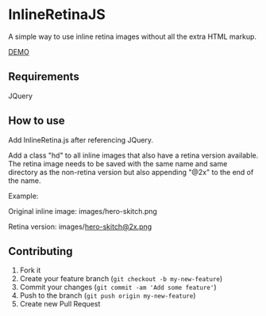 InlineRetinaJS
==============

A simple way to use inline retina images without all the extra HTML markup.

[DEMO](http://htmlpreview.github.io/?https://github.com/ryanburgess/InlineRetinaJS/master/index.html)


## Requirements

JQuery


## How to use

Add InlineRetina.js after referencing JQuery.

Add a class "hd" to all inline images that also have a retina version available. The retina image needs to be saved with the same name and same directory as the non-retina version but also appending "@2x" to the end of the name.

Example:

Original inline image: images/hero-skitch.png

Retina version: images/hero-skitch@2x.png

## Contributing

1. Fork it
2. Create your feature branch (`git checkout -b my-new-feature`)
3. Commit your changes (`git commit -am 'Add some feature'`)
4. Push to the branch (`git push origin my-new-feature`)
5. Create new Pull Request
